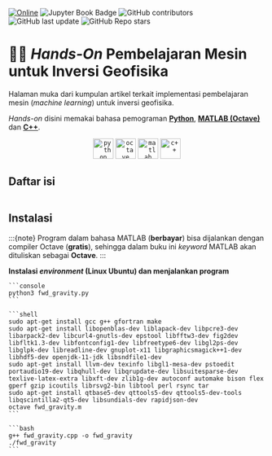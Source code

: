 [![Online](https://img.shields.io/badge/read-online-green.svg)](https://mheriyanto.dev/mlgi)
![Jupyter Book Badge](https://jupyterbook.org/badge.svg)
![GitHub contributors](https://img.shields.io/github/contributors/ezygeo-ai/mlgi)
![GitHub last update](https://img.shields.io/github/last-commit/ezygeo-ai/mlgi)
![GitHub Repo stars](https://img.shields.io/github/stars/ezygeo-ai/mlgi?style=social)

# 🧑‍💻 ***Hands-On* Pembelajaran Mesin untuk Inversi Geofisika**

Halaman muka dari kumpulan artikel terkait implementasi pembelajaran mesin (*machine learning*) untuk inversi geofisika.

*Hands-on* disini memakai bahasa pemograman [**Python**](https://en.wikipedia.org/wiki/Python_(programming_language)), [**MATLAB (Octave)**](https://en.wikipedia.org/wiki/GNU_Octave) dan [**C++**](https://en.wikipedia.org/wiki/C%2B%2B). 

<div align="center">
  <code><a href="https://www.python.org" target="_blank"><img title="python" height="40" width="40" src="https://www.svgrepo.com/show/374016/python.svg"></a></code>
  <code><a href="https://octave.org" target="_blank"><img title="octave" height="40" width="40" src="https://upload.wikimedia.org/wikipedia/commons/6/6a/Gnu-octave-logo.svg"></a></code> 
  <code><a href="https://www.mathworks.com/products/matlab.html" target="_blank"><img title="matlab" height="40" width="40" src="https://www.svgrepo.com/show/373830/matlab.svg"></a></code>  
  <code><a href="https://en.cppreference.com/w/" target="_blank"><img title="c++" height="40" width="40" src="https://www.svgrepo.com/show/303480/c-logo.svg"></a></code>
</div>

## **Daftar isi**

```{tableofcontents}
```

## **Instalasi**

:::{note}
Program dalam bahasa MATLAB (**berbayar**) bisa dijalankan dengan compiler Octave (**gratis**), sehingga dalam buku ini *keyword* MATLAB akan dituliskan sebagai **Octave**.
:::


**Instalasi *environment* (Linux Ubuntu) dan menjalankan program**

````{tab} python
```console
python3 fwd_gravity.py
```
````
````{tab} octave
```shell
sudo apt-get install gcc g++ gfortran make 
sudo apt-get install libopenblas-dev liblapack-dev libpcre3-dev libarpack2-dev libcurl4-gnutls-dev epstool libfftw3-dev fig2dev libfltk1.3-dev libfontconfig1-dev libfreetype6-dev libgl2ps-dev libglpk-dev libreadline-dev gnuplot-x11 libgraphicsmagick++1-dev libhdf5-dev openjdk-11-jdk libsndfile1-dev 
sudo apt-get install llvm-dev texinfo libgl1-mesa-dev pstoedit portaudio19-dev libqhull-dev libqrupdate-dev libsuitesparse-dev texlive-latex-extra libxft-dev zlib1g-dev autoconf automake bison flex gperf gzip icoutils librsvg2-bin libtool perl rsync tar 
sudo apt-get install qtbase5-dev qttools5-dev qttools5-dev-tools libqscintilla2-qt5-dev libsundials-dev rapidjson-dev
octave fwd_gravity.m
```
````
````{tab} c++
```bash
g++ fwd_gravity.cpp -o fwd_gravity
./fwd_gravity
```
````